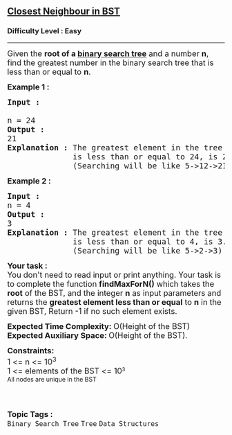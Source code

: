 <h2><a href="https://www.geeksforgeeks.org/problems/closest-neighbor-in-bst/1">Closest Neighbour in BST</a></h2><h3>Difficulty Level : Easy</h3><hr><div class="problems_problem_content__Xm_eO" element-id="115"><p element-id="114"><span style="font-size: 18px;" element-id="113">Given the <strong element-id="112">root of a <a title="BST" href="https://www.geeksforgeeks.org/binary-search-tree-data-structure/" target="_blank" rel="noopener" element-id="111">binary search tree</a></strong> and a number <strong element-id="110">n</strong>, find the greatest number in the binary search tree that is less than or equal to <strong element-id="109">n</strong>.&nbsp;</span></p>
<p element-id="108"><span style="font-size: 18px;" element-id="107"><strong element-id="106">Example 1 :</strong></span></p>
<pre element-id="105"><span style="font-size: 18px;" element-id="104"><strong element-id="103">Input : <br element-id="102"></strong><input style="white-space: normal;" alt="" src="http://contribute.geeksforgeeks.org/wp-content/uploads/g.png" type="image" element-id="101"><strong element-id="100"><br element-id="99"></strong>n = 24
<strong element-id="98">Output :</strong> <br element-id="97">21
<strong element-id="96">Explanation :</strong> The greatest element in the tree which 
              is less than or equal to 24, is 21. 
              (Searching will be like 5-&gt;12-&gt;21)</span></pre>
<p element-id="95"><span style="font-size: 18px;" element-id="94"><strong element-id="93">Example 2 :</strong></span></p>
<pre element-id="92"><span style="font-size: 18px;" element-id="91"><strong element-id="90">Input :</strong> <br element-id="89"><input style="white-space: normal;" alt="" src="http://contribute.geeksforgeeks.org/wp-content/uploads/g.png" type="image" element-id="88"><br element-id="87">n = 4
<strong element-id="86">Output :</strong> <br element-id="85">3
<strong element-id="84">Explanation :</strong> The greatest element in the tree which 
              is less than or equal to 4, is 3. 
              (Searching will be like 5-&gt;2-&gt;3)</span></pre>
<p element-id="83"><span style="font-size: 18px;" element-id="82"><strong element-id="81">Your task : <br element-id="80"></strong></span><span style="font-size: 18px;" element-id="79">You don't need to read input or print anything. Your task is to complete the function&nbsp;<strong element-id="78">findMaxForN()</strong>&nbsp;which takes the <strong element-id="77">root</strong> of the BST, and the integer&nbsp;<strong element-id="76">n</strong> as input parameters and returns the <strong element-id="75">greatest element less than or equal</strong> to&nbsp;<strong element-id="74">n</strong> in the given BST, Return -1 if no such element exists.</span></p>
<p element-id="73"><span style="font-size: 18px;" element-id="72"><strong element-id="71">Expected Time Complexity:&nbsp;</strong>O(Height of the BST)<br element-id="70"><strong element-id="69">Expected Auxiliary Space:&nbsp;</strong>O(Height of the BST).</span></p>
<p element-id="68"><span style="font-size: 18px;" element-id="67"><strong element-id="66">Constraints:</strong><br element-id="65">1 &lt;= n &lt;= 10<sup element-id="64">3<br element-id="63"></sup></span><span style="font-size: 18px;" element-id="62">1 &lt;= elements of the BST &lt;= 10</span><sup element-id="61">3<br element-id="60"></sup>All nodes are unique in the BST<br element-id="59">&nbsp;</p></div><br><p><span style=font-size:18px><strong>Topic Tags : </strong><br><code>Binary Search Tree</code>&nbsp;<code>Tree</code>&nbsp;<code>Data Structures</code>&nbsp;
